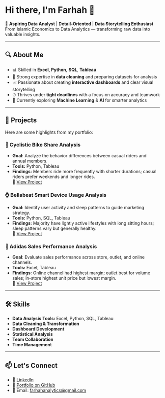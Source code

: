 # Hi there, I'm Farhah 👋

🎯 **Aspiring Data Analyst** | **Detail-Oriented** | **Data Storytelling Enthusiast**  
From Islamic Economics to Data Analytics — transforming raw data into valuable insights.

---

## 🔍 About Me
- 📊 Skilled in **Excel**, **Python**, **SQL**, **Tableau**
- 🧹 Strong expertise in **data cleaning** and preparing datasets for analysis
- 📈 Passionate about creating **interactive dashboards** and clear visual storytelling
- ⏱ Thrives under **tight deadlines** with a focus on accuracy and teamwork
- 🤖 Currently exploring **Machine Learning** & **AI** for smarter analytics

---

## 💼 Projects
Here are some highlights from my portfolio:

### 🚴 Cyclistic Bike Share Analysis
- **Goal:** Analyze the behavior differences between casual riders and annual members.
- **Tools:** Python, Tableau  
- **Findings:** Members ride more frequently with shorter durations; casual riders prefer weekends and longer rides.  
🔗 [View Project](https://github.com/Happy-Code-byFarhah/data-analyst-portfolio)

### ⌚ Bellabeat Smart Device Usage Analysis
- **Goal:** Identify user activity and sleep patterns to guide marketing strategy.  
- **Tools:** Python, SQL, Tableau  
- **Findings:** Majority have lightly active lifestyles with long sitting hours; sleep patterns vary but generally healthy.  
🔗 [View Project](https://github.com/Happy-Code-byFarhah/data-analyst-portfolio)

### 👟 Adidas Sales Performance Analysis
- **Goal:** Evaluate sales performance across store, outlet, and online channels.  
- **Tools:** Excel, Tableau  
- **Findings:** Online channel had highest margin; outlet best for volume sales; in-store highest unit price but lowest margin.  
🔗 [View Project](https://github.com/Happy-Code-byFarhah/data-analyst-portfolio)

---

## 🛠 Skills
- **Data Analysis Tools:** Excel, Python, SQL, Tableau  
- **Data Cleaning & Transformation**  
- **Dashboard Development**  
- **Statistical Analysis**  
- **Team Collaboration**  
- **Time Management**  

---

## 📫 Let's Connect
- 💼 [LinkedIn](https://www.linkedin.com/in/farhah-s-e-i-83a845378/)
- 📂 [Portfolio on GitHub](https://github.com/Happy-Code-byFarhah)
- 📧 Email: farhahanalytics@gmail.com
